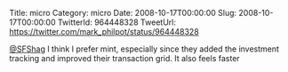 Title: micro
Category: micro
Date: 2008-10-17T00:00:00
Slug: 2008-10-17T00:00:00
TwitterId: 964448328
TweetUrl: https://twitter.com/mark_philpot/status/964448328

[@SFShag](https://twitter.com/SFShag) I think I prefer mint, especially since they added the investment tracking and improved their transaction grid. It also feels faster